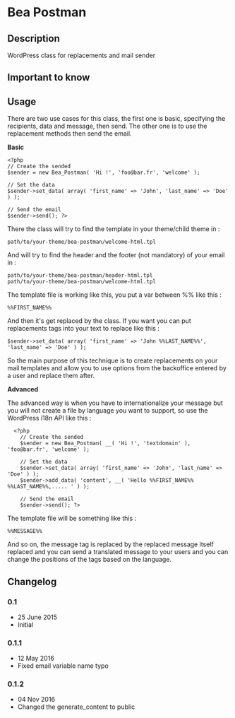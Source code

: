 # Bea Postman #

## Description ##

WordPress class for replacements and mail sender


## Important to know ##

Usage
-----
There are two use cases for this class, the first one is basic, specifying the recipients, data and message, then send. The other one is to use the replacement methods then send the email.

**Basic**

    <?php
    // Create the sended
    $sender = new Bea_Postman( 'Hi !', 'foo@bar.fr', 'welcome' );
    
	// Set the data
    $sender->set_data( array( 'first_name' => 'John', 'last_name' => 'Doe' ) );
	
	// Send the email
	$sender->send(); ?>

There the class will try to find the template in your theme/child theme in :

    path/to/your-theme/bea-postman/welcome-html.tpl
And will try to find the header and the footer (not mandatory) of your email in :

    path/to/your-theme/bea-postman/header-html.tpl
    path/to/your-theme/bea-postman/welcome-html.tpl

The template file is working like this, you put a var between %% like this :

    %%FIRST_NAME%%
And then it's get replaced by the class. If you want you can put replacements tags into your text to replace like this :

    $sender->set_data( array( 'first_name' => 'John %%LAST_NAME%%', 'last_name' => 'Doe' ) );

So the main purpose of this technique is to create replacements on your mail templates and allow you to use options from the backoffice entered by a user and replace them after.

**Advanced**

The advanced way is when you have to internationalize your message but you will not create a file by language you want to support, so use the WordPress i18n API like this :

      <?php
        // Create the sended
        $sender = new Bea_Postman( __( 'Hi !', 'textdomain' ), 'foo@bar.fr', 'welcome' );
        
    	// Set the data
        $sender->set_data( array( 'first_name' => 'John', 'last_name' => 'Doe' ) );
        $sender->add_data( 'content', __( 'Hello %%FIRST_NAME%% %%LAST_NAME%%,..... ' ) );
    	
    	// Send the email
    	$sender->send(); ?>
The template file will be something like this :

    %%MESSAGE%%
And so on, the message tag is replaced by the replaced message itself replaced and you can send a translated message to your users and you can change the positions of the tags based on the language.

## Changelog ##

### 0.1
* 25 June 2015
* Initial

### 0.1.1
* 12 May 2016
* Fixed email variable name typo

### 0.1.2
* 04 Nov 2016
* Changed the generate_content to public
